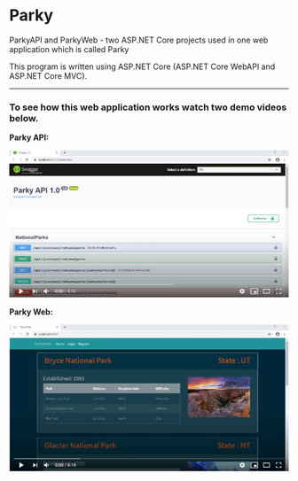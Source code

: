 # Parky
ParkyAPI and ParkyWeb - two ASP.NET Core projects used in one web application which is called Parky

This program is written using ASP.NET Core (ASP.NET Core WebAPI and ASP.NET Core MVC).

<hr>

<p><h3>To see how this web application works watch two demo videos below.</h3></p>

<p><strong>Parky API:</strong></p>

[![Watch the video](ParkyAPI.png)](https://www.youtube.com/watch?v=Ycli8AjyoBI)

<p><strong>Parky Web:</strong></p>

[![Watch the video](ParkyWeb.png)](https://www.youtube.com/watch?v=Oz9eHzDtCHg)
